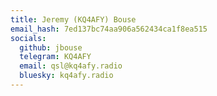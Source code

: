 ```yaml
---
title: Jeremy (KQ4AFY) Bouse
email_hash: 7ed137bc74aa906a562434ca1f8ea515
socials:
  github: jbouse
  telegram: KQ4AFY
  email: qsl@kq4afy.radio
  bluesky: kq4afy.radio
---
```

